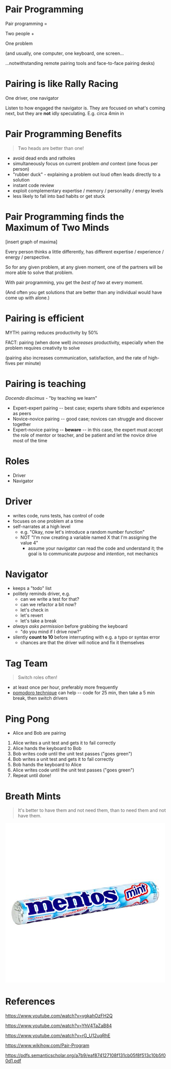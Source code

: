 # Pair Programming

Pair programming = 

Two people +

One problem

(and usually, one computer, one keyboard, one screen...

...notwithstanding remote pairing tools and face-to-face pairing desks)

# Pairing is like Rally Racing

One driver, one navigator

<!VIDEO 4WcHVkDXdpU>

Listen to how engaged the navigator is. They are focused on what's coming next, but they are **not** idly speculating. E.g. circa 4min in

# Pair Programming Benefits

> Two heads are better than one!

* avoid dead ends and ratholes
* simultaneously focus on current problem *and* context (one focus per person)
* "rubber duck" - explaining a problem out loud often leads directly to a solution
* instant code review
* exploit complementary expertise / memory / personality / energy levels
* less likely to fall into bad habits or get stuck

# Pair Programming finds the Maximum of Two Minds

[insert graph of maxima]

Every person thinks a little differently, has different expertise / experience / energy / perspective.

So for any given problem, at any given moment, one of the partners will be more able to solve that problem.

With pair programming, you get the *best of two* at every moment.

(And often you get solutions that are better than any individual would have come up with alone.)

# Pairing is efficient

MYTH: pairing reduces productivity by 50%

FACT: pairing (when done well) *increases* productivity, especially when the problem requires creativity to solve

(pairing also increases communication, satisfaction, and the rate of high-fives per minute)


# Pairing is teaching

_Docendo discimus_ - "by teaching we learn"
 
* Expert-expert pairing -- best case; experts share tidbits and experience as peers
* Novice-novice pairing -- good case; novices can struggle and discover together 
* Expert-novice pairing -- **beware** -- in this case, the expert must accept the role of mentor or teacher, and be patient and let the novice drive most of the time

# Roles

* Driver
* Navigator

# Driver

* writes code, runs tests, has control of code
* focuses on one problem at a time
* self-narrates at a high level
  * e.g. "Okay, now let's introduce a random number function"
  * NOT "I'm now creating a variable named X that I'm assigning the value 4"
    * assume your navigator can read the code and understand it; the goal is to communicate *purpose* and *intention*, not mechanics

# Navigator

* keeps a "todo" list
* politely reminds driver, e.g.
  * can we write a test for that?
  * can we refactor a bit now?
  * let's check in
  * let's revert
  * let's take a break
* *always asks permission* before grabbing the keyboard
  * "do you mind if I drive now?"
* silently **count to 10** before interrupting with e.g. a typo or syntax error
  * chances are that the driver will notice and fix it themselves 

# Tag Team

> Switch roles often!

* at least once per hour, preferably more frequently
* [pomodoro technique](http://bootcamp.burlingtoncodeacademy.com/projects/pomodoro) can help -- code for 25 min, then take a 5 min break, then switch drivers

# Ping Pong

* Alice and Bob are pairing

1. Alice writes a unit test and gets it to fail correctly
2. Alice hands the keyboard to Bob
3. Bob writes code until the unit test passes ("goes green")
4. Bob writes a unit test and gets it to fail correctly
5. Bob hands the keyboard to Alice
6. Alice writes code until the unit test passes ("goes green")
7. Repeat until done!

# Breath Mints

> It's better to have them and not need them, than to need them and not have them.

![mentos](mentos.jpg)

# References

https://www.youtube.com/watch?v=vgkahOzFH2Q

https://www.youtube.com/watch?v=YhV4TaZaB84

https://www.youtube.com/watch?v=rG_U12uqRhE

https://www.wikihow.com/Pair-Program

https://pdfs.semanticscholar.org/a7b9/eaf874127108f131cb05f8f513c10b5f00d1.pdf

